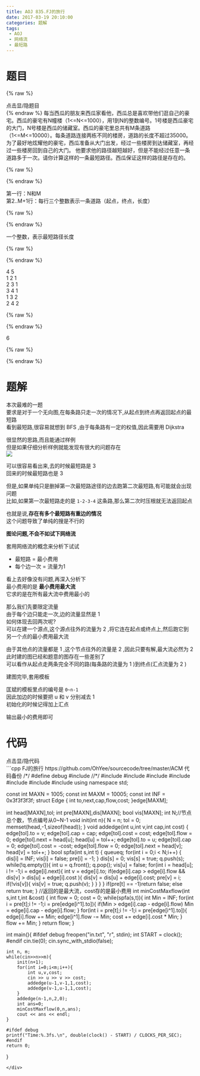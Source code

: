 ```yaml
---
title: AOJ 835.FJ的旅行
date: 2017-03-19 20:10:00
categories: 题解
tags:
 - AOJ
 - 网络流
 - 最短路
---
```


# 题目
{% raw %}
<div><div class="fold_hider"><div class="close hider_title">点击显/隐题目</div></div><div class="fold">
    <div class="oj">   
        <div class="part" title="Description">
{% endraw %}
每当西瓜的朋友来西瓜家看他，西瓜总是喜欢带他们逛自己的豪宅。西瓜的豪宅有N幢楼（1<=N<=1000），用1到N的整数编号。1号楼是西瓜豪宅的大门，N号楼是西瓜的储藏室。西瓜的豪宅里总共有M条道路（1<=M<=10000）。每条道路连接两栋不同的楼房，道路的长度不超过35000。  
为了最好地炫耀他的豪宅，西瓜准备从大门出发，经过一些楼房到达储藏室，再经过一些楼房回到自己的大门。  
他要求他的路径越短越好，但是不能经过任意一条道路多于一次。请你计算这样的一条最短路径。西瓜保证这样的路径是存在的。  
  
  

{% raw %}
        </div>
        <div class="part" title="Input">
{% endraw %}
  
第一行：N和M  
第2..M+1行：每行三个整数表示一条道路（起点，终点，长度）  
  
  

{% raw %}
        </div>
        <div class="part" title="Output">
{% endraw %}
  
一个整数，表示最短路径长度  
  
  

{% raw %}
        </div>
        <div class="samp">
            <div class="clear"></div>
            <div class="input part" title="Sample Input">
{% endraw %}
  
4 5  
1 2 1  
2 3 1  
3 4 1  
1 3 2  
2 4 2  
  
  

{% raw %}
            </div>
            <div class="output part" title="Sample Output">
{% endraw %}
  
6  
  

{% raw %}
            </div>
            <div class="clear"></div>
        </div>
    </div>
</div></div>
{% endraw %}

<!--more-->
# 题解

本次最难的一题  
要求是对于一个无向图,在每条路只走一次的情况下,从起点到终点再返回起点的最短路   
看到最短路,很容易就想到 BFS ,由于每条路有一定的权值,因此需要用 Dijkstra   

很显然的思路,而且能通过样例  
但是如果仔细分析样例就能发现有很大的问题存在   
![](/post/img/aoj835.png)  

可以很容易看出来,去的时候最短路是 3   
回来的时候最短路也是 3   

但是,如果单纯只是删掉第一次最短路途径的边去跑第二次最短路,有可能就会出现问题  
比如,如果第一次最短路走的是 `1-2-3-4` 这条路,那么第二次时压根就无法返回起点  

也就是说,**存在有多个最短路有重边的情况**  
这个问题导致了单纯的搜是不行的   

**图论问题,不会不如试下网络流**   

套用网络流的概念来分析下试试  
- 最短路 = 最小费用  
- 每个边一次 = 流量为1  

看上去好像没有问题,再深入分析下  
最小费用的是 **最小费用最大流**  
它求的是在所有最大流中费用最小的  

那么我们先要限定流量  
由于每个边只能走一次,边的流量显然是 1  
如何体现去回两次呢?  
可以在建一个源点,这个源点往外的流量为 2 ,将它连在起点或终点上,然后跑它到另一个点的最小费用最大流  

由于其他点的流量都是 1 ,这个节点往外的流量是 2 ,因此只要有解,最大流必然为 2  
此时建的图已经和题意的图存在一些差别了   
可以看作从起点走两条完全不同的路(每条路的流量为 1 )到终点(汇点流量为 2 )  

建图完毕,套用模板  

匡斌的模板里点的编号是 `0~n-1`  
因此加边的时候要把 u 和 v 分别减去 1  
初始化的时候记得加上汇点  

输出最小的费用即可   


# 代码
<div><div class="fold_hider"><div class="close hider_title">点击显/隐代码</div></div><div class="fold">```cpp FJ的旅行 https://github.com/OhYee/sourcecode/tree/master/ACM 代码备份
/*/
#define debug
#include <ctime>
//*/
#include <cstdio>
#include <cstring>
#include <iostream>
#include <cmath>
#include <queue>
#include <set>
#include <algorithm>
using namespace std;

const int MAXN = 1005; 
const int MAXM = 10005; 
const int INF = 0x3f3f3f3f; 
struct Edge { 
    int to,next,cap,flow,cost; 
}edge[MAXM]; 

int head[MAXN],tol; 
int pre[MAXN],dis[MAXN]; 
bool vis[MAXN]; 
int N;//节点总个数，节点编号从0~N-1 
void init(int n){ 
    N = n; 
    tol = 0; 
    memset(head,-1,sizeof(head)); 
} 
void addedge(int u,int v,int cap,int cost) { 
    edge[tol].to = v; 
    edge[tol].cap = cap; 
    edge[tol].cost = cost; 
    edge[tol].flow = 0; 
    edge[tol].next = head[u]; 
    head[u] = tol++; 
    edge[tol].to = u; 
    edge[tol].cap = 0; 
    edge[tol].cost = -cost; 
    edge[tol].flow = 0; 
    edge[tol].next = head[v]; 
    head[v] = tol++; 
} 
bool spfa(int s,int t) { 
    queue<int>q; 
    for(int i = 0;i < N;i++) { 
        dis[i] = INF; 
        vis[i] = false; 
        pre[i] = -1; 
    } 
    dis[s] = 0; 
    vis[s] = true; 
    q.push(s); 
    while(!q.empty()){ 
        int u = q.front(); 
        q.pop(); 
        vis[u] = false; 
        for(int i = head[u]; i != -1;i = edge[i].next){ 
            int v = edge[i].to; 
            if(edge[i].cap > edge[i].flow && 
               dis[v] > dis[u] + edge[i].cost ){ 
                dis[v] = dis[u] + edge[i].cost; 
                pre[v] = i; 
                if(!vis[v]){ 
                    vis[v] = true; 
                    q.push(v); 
                } 
            } 
        } 
    } 
    if(pre[t] == -1)return false; 
    else return true; 
} 
//返回的是最大流，cost存的是最小费用 
int minCostMaxflow(int s,int t,int &cost) { 
    int flow = 0; 
    cost = 0; 
    while(spfa(s,t)){ 
        int Min = INF; 
        for(int i = pre[t];i != -1;i = pre[edge[i^1].to]){ 
            if(Min > edge[i].cap - edge[i].flow) 
                Min = edge[i].cap - edge[i].flow; 
        } 
        for(int i = pre[t];i != -1;i = pre[edge[i^1].to]){ 
            edge[i].flow += Min; 
            edge[i^1].flow -= Min; 
            cost += edge[i].cost * Min; 
        } 
        flow += Min; 
    } 
    return flow; 
} 

int main(){
    #ifdef debug
    freopen("in.txt", "r", stdin);
    int START = clock();
    #endif
    cin.tie(0);
    cin.sync_with_stdio(false);

	int n, m;
	while(cin>>n>>m){
		init(n+1);
		for(int i=0;i<m;i++){
            int u,v,cost;
			cin >> u >> v >> cost;
			addedge(u-1,v-1,1,cost);
			addedge(v-1,u-1,1,cost);
		}
		addedge(n-1,n,2,0);
		int ans=0;
		minCostMaxflow(0,n,ans);
		cout << ans << endl;
	}

	#ifdef debug
    printf("Time:%.3fs.\n", double(clock() - START) / CLOCKS_PER_SEC);
    #endif
    return 0;
}
```
</div>